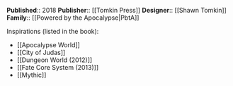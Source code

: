 **Published**:: 2018
**Publisher**:: [[Tomkin Press]]
**Designer**:: [[Shawn Tomkin]]
**Family**:: [[Powered by the Apocalypse|PbtA]]

Inspirations (listed in the book):
- [[Apocalypse World]]
- [[City of Judas]]
- [[Dungeon World (2012)]]
- [[Fate Core System (2013)]]
- [[Mythic]]
